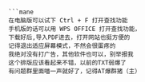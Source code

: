 ```

```mane
在电脑版可以试下 Ctrl + F 打开查找功能
手机版的话可以用 WPS OFFICE 打开查找功能，
下载好后,导入PDF进去，打开网站也挺方便的
记得退出适应屏幕模式，不然会很蛋疼的
我绝对没有打广告，其他软件也可以，别举报我
这个排版应该看起来不错，以前的TXT弱爆了
有问题群里面喵一声就好了，记得AT爆群猪（主）
```
